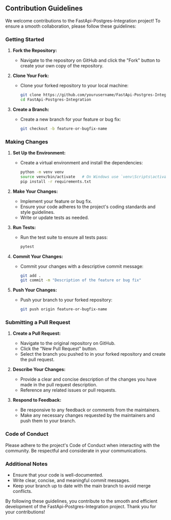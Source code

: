 ## Contribution Guidelines

We welcome contributions to the FastApi-Postgres-Integration project! To ensure a smooth collaboration, please follow these guidelines:

### Getting Started

1. **Fork the Repository:**
   - Navigate to the repository on GitHub and click the "Fork" button to create your own copy of the repository.

2. **Clone Your Fork:**
   - Clone your forked repository to your local machine:
     ```sh
     git clone https://github.com/yourusername/FastApi-Postgres-Integration.git
     cd FastApi-Postgres-Integration
     ```

3. **Create a Branch:**
   - Create a new branch for your feature or bug fix:
     ```sh
     git checkout -b feature-or-bugfix-name
     ```

### Making Changes

1. **Set Up the Environment:**
   - Create a virtual environment and install the dependencies:
     ```sh
     python -m venv venv
     source venv/bin/activate   # On Windows use `venv\Scripts\activate`
     pip install -r requirements.txt
     ```

2. **Make Your Changes:**
   - Implement your feature or bug fix.
   - Ensure your code adheres to the project's coding standards and style guidelines.
   - Write or update tests as needed.

3. **Run Tests:**
   - Run the test suite to ensure all tests pass:
     ```sh
     pytest
     ```

4. **Commit Your Changes:**
   - Commit your changes with a descriptive commit message:
     ```sh
     git add .
     git commit -m "Description of the feature or bug fix"
     ```

5. **Push Your Changes:**
   - Push your branch to your forked repository:
     ```sh
     git push origin feature-or-bugfix-name
     ```

### Submitting a Pull Request

1. **Create a Pull Request:**
   - Navigate to the original repository on GitHub.
   - Click the "New Pull Request" button.
   - Select the branch you pushed to in your forked repository and create the pull request.

2. **Describe Your Changes:**
   - Provide a clear and concise description of the changes you have made in the pull request description.
   - Reference any related issues or pull requests.

3. **Respond to Feedback:**
   - Be responsive to any feedback or comments from the maintainers.
   - Make any necessary changes requested by the maintainers and push them to your branch.

### Code of Conduct

Please adhere to the project's Code of Conduct when interacting with the community. Be respectful and considerate in your communications.

### Additional Notes

- Ensure that your code is well-documented.
- Write clear, concise, and meaningful commit messages.
- Keep your branch up to date with the main branch to avoid merge conflicts.

By following these guidelines, you contribute to the smooth and efficient development of the FastApi-Postgres-Integration project. Thank you for your contributions!
